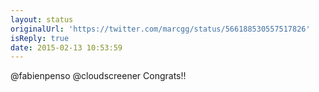 ```yaml
---
layout: status
originalUrl: 'https://twitter.com/marcgg/status/566188530557517826'
isReply: true
date: 2015-02-13 10:53:59
---
```


@fabienpenso @cloudscreener Congrats!!
